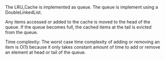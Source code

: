 The LRU_Cache is implemented as queue. 
The queue is implement using a DoubleLinkedList.

Any items accessed or added to the cache is moved to the head of the queue. 
If the queue becomes full, the cached items at the tail is evicted from the 
queue. 

Time complexity: 
The worst case time complexity of adding or removing an item is O(1) because
it only takes constant amount of time to add or remove an element at head or
tail of the queue. 
